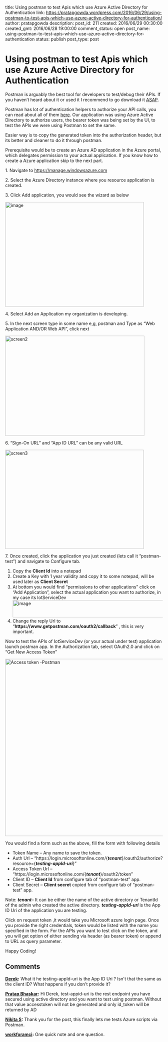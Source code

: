 title: Using postman to test Apis which use Azure Active Directory for Authentication
link: https://pratapgowda.wordpress.com/2016/06/29/using-postman-to-test-apis-which-use-azure-active-directory-for-authentication/
author: pratapgowda
description: 
post_id: 211
created: 2016/06/29 00:30:00
created_gmt: 2016/06/28 19:00:00
comment_status: open
post_name: using-postman-to-test-apis-which-use-azure-active-directory-for-authentication
status: publish
post_type: post

# Using postman to test Apis which use Azure Active Directory for Authentication

<p>Postman is arguably the best tool for developers to test/debug their APIs. If you haven’t heard about it or used it I recommend to go download it <a href="http://www.getpostman.com/" target="_blank">ASAP</a>. </p> <p>Postman has lot of authentication helpers to authorize your API calls, you can read about all of them <a href="http://www.getpostman.com/docs/helpers" target="_blank">here</a>. Our application was using Azure Active Directory to authorize users, the bearer token was being set by the UI, to test the APIs we were using Postman to set the same. </p> <p>Easier way is to copy the generated token into the authorization header, but its better and cleaner to do it through postman.&nbsp; </p> <p>Prerequisite would be to create an Azure AD application in the Azure portal, which delegates permission to your actual application. If you know how to create a Azure application skip to the next part.</p> <p>1. Navigate to <a title="https://manage.windowsazure.com" href="https://manage.windowsazure.com">https://manage.windowsazure.com</a></p> <p>2. Select the Azure Directory instance where you resource application is created.</p> <p>3. Click Add application, you would see the wizard as below</p> <p><a href="http://pratapgowda.files.wordpress.com/2016/06/image.png"><img title="image" style="background-image:none;padding-top:0;padding-left:0;display:inline;padding-right:0;border-width:0;" border="0" alt="image" src="http://pratapgowda.files.wordpress.com/2016/06/image_thumb.png" width="443" height="335"></a></p> <p>4. Select Add an Application my organization is developing.</p> <p>5. In the next screen type in some name e,g, postman and Type as “Web Application AND/OR Web API”, click next</p> <p><a href="http://pratapgowda.files.wordpress.com/2016/06/screen2.png"><img title="screen2" style="background-image:none;padding-top:0;padding-left:0;display:inline;padding-right:0;border-width:0;" border="0" alt="screen2" src="http://pratapgowda.files.wordpress.com/2016/06/screen2_thumb.png" width="445" height="320"></a></p> <p>6. “Sign-On URL” and “App ID URL” can be any valid URL</p> <p><a href="http://pratapgowda.files.wordpress.com/2016/06/screen3.png"><img title="screen3" style="background-image:none;padding-top:0;padding-left:0;display:inline;padding-right:0;border-width:0;" border="0" alt="screen3" src="http://pratapgowda.files.wordpress.com/2016/06/screen3_thumb.png" width="443" height="317"></a></p> <p>7. Once created, click the application you just created (lets call it “postman-test”) and navigate to Configure tab. </p> <ol> <li>Copy the <strong>Client Id</strong> into a notepad  <li>Create a Key with 1 year validity and copy it to some notepad, will be used later as <strong>Client Secret</strong>&nbsp; <li>At bottom you would find “permissions to other applications” click on “Add Application”, select the actual application you want to authorize, in my case its IotServiceDev <a href="http://pratapgowda.files.wordpress.com/2016/06/image1.png"><img title="image" style="background-image:none;padding-top:0;padding-left:0;display:inline;padding-right:0;border-width:0;" border="0" alt="image" src="http://pratapgowda.files.wordpress.com/2016/06/image_thumb1.png" width="538" height="55"></a>  <li>Change the reply Url to “<strong>https://www.getpostman.com/oauth2/callback</strong>” , this is very important.</li></ol> <p>Now to test the APIs of IotServiceDev (or your actual under test) application launch postman app. In the Authorization tab, select OAuth2.0 and click on “Get New Access Token”</p> <p><a href="http://pratapgowda.files.wordpress.com/2016/06/access-token-postman.png"><img title="Access token -Postman" style="background-image:none;padding-top:0;padding-left:0;display:inline;padding-right:0;border-width:0;" border="0" alt="Access token -Postman" src="http://pratapgowda.files.wordpress.com/2016/06/access-token-postman_thumb.png" width="558" height="567"></a></p> <p>You would find a form such as the above, fill the form with following details</p> <ul> <li>Token Name – Any name to save the token.  <li>Auth Url – “https://login.microsoftonline.com/{<em><strong>tenant</strong></em>}/oauth2/authorize?resource={<em><strong>testing-appId-uri</strong></em>}”  <li>Access Token Url – “https://login.microsoftonline.com/{<em><strong>tenant</strong></em>}/oauth2/token”  <li>Client ID – <strong>Client Id</strong> from configure tab of “postman-test” app.  <li>Client Secret – <strong>Client secret</strong> copied from configure tab of “postman-test” app.</li></ul> <p>Note: <strong><em>tenant</em></strong>– It can be either the name of the active directory or TenantId of the admin who created the active directory. <strong><em>testing-appId-uri </em></strong>is the App ID Uri of the application you are testing.</p> <p>Click on request token ,it would take you Microsoft azure login page. Once you provide the right credentials, token would be listed with the name you specified in the form. For the APIs you want to test click on the token, and you will get option of either sending via header (as bearer token) or append to URL as query parameter. </p> <p>Happy Coding!</p>

## Comments

**[Derek](#346 "2017-07-18 05:53:05"):** What it he testing-appId-uri is the App ID Uri ? Isn't that the same as the client ID? What happens if you don't provide it?

**[Pratap Bhaskar](#347 "2017-07-18 18:08:55"):** Hi Derek, test-appid-uri is the rest endpoint you have secured using active directory and you want to test using postman. Without that value accesstoken will not be generated and only id_token will be returned by AD

**[Nikita S](#386 "2017-11-10 17:26:41"):** Thank you for the post, this finally lets me tests Azure scripts via Postman.

**[workforamci](#574 "2018-11-16 03:41:53"):** One quick note and one question.

